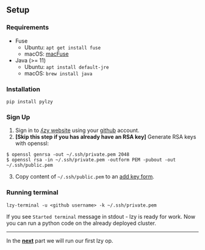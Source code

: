 ## Setup

### Requirements
* Fuse
  * Ubuntu: `apt get install fuse`
  * macOS: [macFuse](https://osxfuse.github.io)
* Java (>= 11)
  * Ubuntu: `apt install default-jre`
  * macOS: `brew install java`

### Installation

`pip install pylzy`

### Sign Up

1. Sign in to [ʎzy website](https://lzy.ai) using your [github](https://github.com) account.
2. **[Skip this step if you has already have an RSA key]** Generate RSA keys with openssl:
```shell
$ openssl genrsa -out ~/.ssh/private.pem 2048
$ openssl rsa -in ~/.ssh/private.pem -outform PEM -pubout -out ~/.ssh/public.pem
```
3. Copy content of `~/.ssh/public.pem` to an [add key form](http://lzy.ai/keys).

### Running terminal

`lzy-terminal -u <github username> -k ~/.ssh/private.pem`

If you see `Started terminal` message in stdout - lzy is ready for work. Now you can run a python code on the already deployed cluster.

---

In the [**next**](2-basics.md) part we will run our first lzy op.